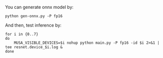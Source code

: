 You can generate onnx model by:
```shell
python gen-onnx.py -P fp16
```
And then, test inference by:
```shell
for i in {0..7}
do
    MUSA_VISIBLE_DEVICES=$i nohup python main.py -P fp16 -id $i 2>&1 | tee resnet.device_$i.log &
done
```